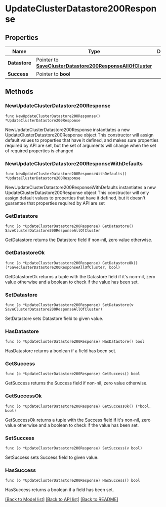 # UpdateClusterDatastore200Response

## Properties

Name | Type | Description | Notes
------------ | ------------- | ------------- | -------------
**Datastore** | Pointer to [**SaveClusterDatastore200ResponseAllOfCluster**](SaveClusterDatastore200ResponseAllOfCluster.md) |  | [optional] 
**Success** | Pointer to **bool** |  | [optional] 

## Methods

### NewUpdateClusterDatastore200Response

`func NewUpdateClusterDatastore200Response() *UpdateClusterDatastore200Response`

NewUpdateClusterDatastore200Response instantiates a new UpdateClusterDatastore200Response object
This constructor will assign default values to properties that have it defined,
and makes sure properties required by API are set, but the set of arguments
will change when the set of required properties is changed

### NewUpdateClusterDatastore200ResponseWithDefaults

`func NewUpdateClusterDatastore200ResponseWithDefaults() *UpdateClusterDatastore200Response`

NewUpdateClusterDatastore200ResponseWithDefaults instantiates a new UpdateClusterDatastore200Response object
This constructor will only assign default values to properties that have it defined,
but it doesn't guarantee that properties required by API are set

### GetDatastore

`func (o *UpdateClusterDatastore200Response) GetDatastore() SaveClusterDatastore200ResponseAllOfCluster`

GetDatastore returns the Datastore field if non-nil, zero value otherwise.

### GetDatastoreOk

`func (o *UpdateClusterDatastore200Response) GetDatastoreOk() (*SaveClusterDatastore200ResponseAllOfCluster, bool)`

GetDatastoreOk returns a tuple with the Datastore field if it's non-nil, zero value otherwise
and a boolean to check if the value has been set.

### SetDatastore

`func (o *UpdateClusterDatastore200Response) SetDatastore(v SaveClusterDatastore200ResponseAllOfCluster)`

SetDatastore sets Datastore field to given value.

### HasDatastore

`func (o *UpdateClusterDatastore200Response) HasDatastore() bool`

HasDatastore returns a boolean if a field has been set.

### GetSuccess

`func (o *UpdateClusterDatastore200Response) GetSuccess() bool`

GetSuccess returns the Success field if non-nil, zero value otherwise.

### GetSuccessOk

`func (o *UpdateClusterDatastore200Response) GetSuccessOk() (*bool, bool)`

GetSuccessOk returns a tuple with the Success field if it's non-nil, zero value otherwise
and a boolean to check if the value has been set.

### SetSuccess

`func (o *UpdateClusterDatastore200Response) SetSuccess(v bool)`

SetSuccess sets Success field to given value.

### HasSuccess

`func (o *UpdateClusterDatastore200Response) HasSuccess() bool`

HasSuccess returns a boolean if a field has been set.


[[Back to Model list]](../README.md#documentation-for-models) [[Back to API list]](../README.md#documentation-for-api-endpoints) [[Back to README]](../README.md)


